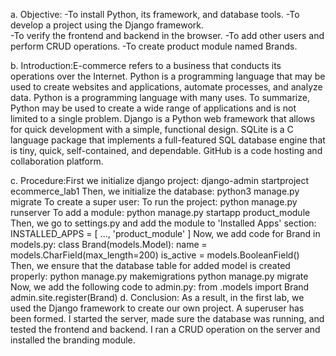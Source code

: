 a. Objective: -To install Python, its framework, and database tools. 
              -To develop a project using the Django framework.  
              -To verify the frontend and backend in the browser. 
              -To add other users and perform CRUD operations.
              -To create product module named Brands.

b. Introduction:E-commerce refers to a business that conducts its operations over the Internet. Python is a programming language that may be used to create websites and applications, automate processes, and analyze data. Python is a programming language with many uses. To summarize, Python may be used to create a wide range of applications and is not limited to a single problem. Django is a Python web framework that allows for quick development with a simple, functional design. SQLite is a C language package that implements a full-featured SQL database engine that is tiny, quick, self-contained, and dependable. GitHub is a code hosting and collaboration platform.

c. Procedure:First we initialize django project: 
              django-admin startproject ecommerce_lab1 
              Then, we initialize the database: python3 manage.py migrate To create a super user:
              To run the project: python manage.py runserver
              To add a module: python manage.py startapp product_module
              Then, we go to settings.py and add the module to 'Installed Apps' section: INSTALLED_APPS = [ ..., 'product_module' ]
              Now, we add code for Brand in models.py: class Brand(models.Model): name = models.CharField(max_length=200) is_active = models.BooleanField()
              Then, we ensure that the database table for added model is created properly: python manage.py makemigrations python manage.py migrate
              Now, we add the following code to admin.py: from .models import Brand admin.site.register(Brand)
d. Conclusion: As a result, in the first lab, we used the Django framework to create our own project. A superuser has been formed. I started the server, made sure the database was running, and tested the frontend and backend. I ran a CRUD operation on the server and installed the branding module.
